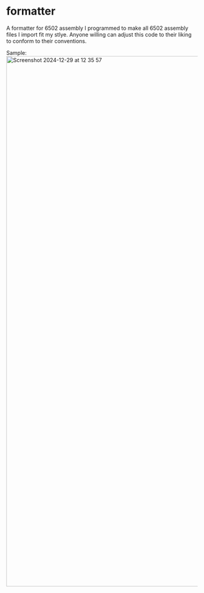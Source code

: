 # formatter
A formatter for 6502 assembly I programmed to make all 6502 assembly files I import fit my stlye.
Anyone willing can adjust this code to their liking to conform to their conventions.

Sample:
<img width="1394" alt="Screenshot 2024-12-29 at 12 35 57" src="https://github.com/user-attachments/assets/3a8ac395-da12-4819-bb27-1029ca55bcc2" />
